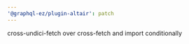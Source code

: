 ```yaml
---
'@graphql-ez/plugin-altair': patch
---
```


cross-undici-fetch over cross-fetch and import conditionally
